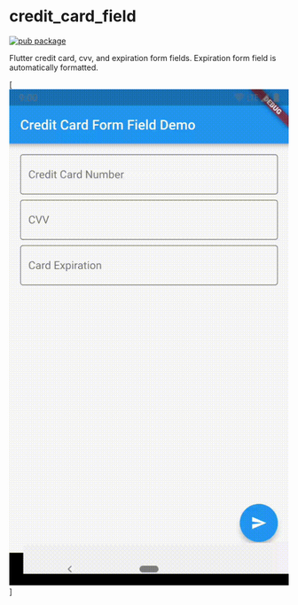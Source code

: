# credit_card_field

[![pub package](https://img.shields.io/pub/v/credit_card_field.svg)](https://pub.dartlang.org/packages/credit_card_field)

Flutter credit card, cvv, and expiration form fields. Expiration form field is automatically formatted.

[![screenshot](credit_card_field.gif)]